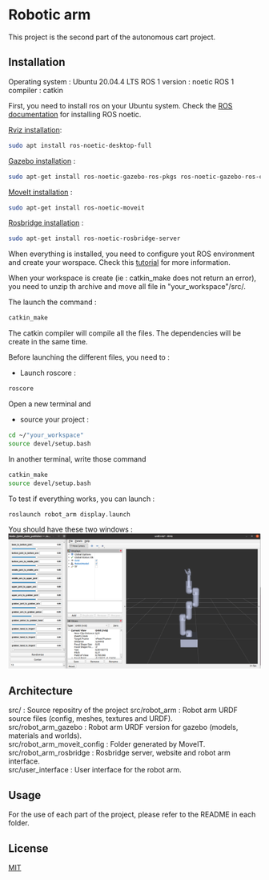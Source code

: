 # Robotic arm

This project is the second part of the autonomous cart project.

## Installation

Operating system : Ubuntu 20.04.4 LTS
ROS 1 version : noetic
ROS 1 compiler : catkin

First, you need to install ros on your Ubuntu system.
Check the [ROS documentation](http://wiki.ros.org/noetic/Installation/Ubuntu) for installing ROS noetic.

[Rviz installation](http://wiki.ros.org/noetic/Installation/Ubuntu):

```bash
sudo apt install ros-noetic-desktop-full
```

[Gazebo installation](https://gazebosim.org/tutorials?tut=ros_installing) :

```bash
sudo apt-get install ros-noetic-gazebo-ros-pkgs ros-noetic-gazebo-ros-control
```

[MoveIt installation](https://moveit.ros.org/install/) :

```bash
sudo apt-get install ros-noetic-moveit
```

[Rosbridge installation](http://wiki.ros.org/rosbridge_suite) :

```bash
sudo apt-get install ros-noetic-rosbridge-server
```

When everything is installed, you need to configure yout ROS environment and create your worspace.
Check this [tutorial](http://wiki.ros.org/ROS/Tutorials/InstallingandConfiguringROSEnvironment) for more information.

When your workspace is create (ie : catkin_make does not return an error), you need to unzip th archive and move all file in "your_workspace"/src/.

The launch the command :

```bash
catkin_make
```

The catkin compiler will compile all the files.
The dependencies will be create in the same time.

Before launching the different files, you need to :

- Launch roscore :

```bash
roscore
```

Open a new terminal and

- source your project :

```bash
cd ~/"your_workspace"
source devel/setup.bash
```

In another terminal, write those command

```bash
catkin_make
source devel/setup.bash
```

To test if everything works, you can launch :

```bash
roslaunch robot_arm display.launch
```

You should have these two windows :
![robot_arm_rviz](readme_image/robot_arm_rviz.png)

## Architecture

src/ : Source repositry of the project
src/robot_arm : Robot arm URDF source files (config, meshes, textures and URDF).\
src/robot_arm_gazebo : Robot arm URDF version for gazebo (models, materials and worlds).\
src/robot_arm_moveit_config : Folder generated by MoveIT.\
src/robot_arm_rosbridge : Rosbridge server, website and robot arm interface.\
src/user_interface : User interface for the robot arm.

## Usage

For the use of each part of the project, please refer to the README in each folder.

## License

[MIT](https://choosealicense.com/licenses/mit/)
